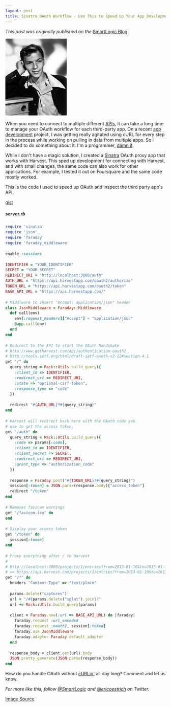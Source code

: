 ```yaml
---
layout: post
title: Sinatra OAuth Workflow - Use This to Speed Up Your App Development
---
```


_This post was originally published on the_
[SmartLogic Blog](http://blog.smartlogicsolutions.com/2013/01/23/sinatra-oauth-workflow-use-this-to-speed-up-your-app-development/).

<img class="float-img" alt="With this Sinatra workflow, your app development will be as smooth as Frank" src="/images/sinatra.jpg" width="193" height="240" />

When you need to connect to multiple different [APIs](http://blog.smartlogicsolutions.com/2012/12/12/api-versioning-3-ways-to-architect-your-api-to-handle-versioned-requests/), it can take a long time to manage your OAuth workflow for each third-party app. On a recent [app development](http://smartlogicsolutions.com) project, I was getting really agitated using cURL for every step in the process while working on pulling in data from multiple apps. So I decided to do something about it. I'm a programmer, [damn it](https://twitter.com/cahooon).

While I don't have a magic solution, I created a [Sinatra](http://www.sinatrarb.com/) OAuth proxy app that works with Harvest. This sped up development for connecting with Harvest, and with small changes, the same code can also work for other applications. For example, I tested it out on Foursquare and the same code mostly worked.

This is the code I used to speed up OAuth and inspect the third party app's API.

[gist](https://gist.github.com/30350e793bc7900aa952)

##### server.rb
```ruby
require 'sinatra'
require 'json'
require 'faraday'
require 'faraday_middleware'

enable :sessions

IDENTIFIER = "YOUR_IDENTIFIER"
SECRET = "YOUR_SECRET"
REDIRECT_URI = "http://localhost:3000/auth"
AUTH_URL = "https://api.harvestapp.com/oauth2/authorize"
TOKEN_URL = "https://api.harvestapp.com/oauth2/token"
BASE_API_URL = "https://api.harvestapp.com/"

# Middlware to insert "Accept: application/json" header
class JsonMiddleware < Faraday::Middleware
  def call(env)
    env[:request_headers]["Accept"] = "application/json"
    @app.call(env)
  end
end

# Redirect to the API to start the OAuth handshake
# http://www.getharvest.com/api/authentication-oauth2
# http://tools.ietf.org/html/draft-ietf-oauth-v2-22#section-4.1
get "/" do
  query_string = Rack::Utils.build_query({
    :client_id => IDENTIFIER,
    :redirect_uri => REDIRECT_URI,
    :state => "optional-csrf-token",
    :response_type => "code"
  })

  redirect "#{AUTH_URL}?#{query_string}"
end

# Harvest will redirect back here with the OAuth code you
# use to get the access token.
get "/auth" do
  query_string = Rack::Utils.build_query({
    :code => params[:code],
    :client_id => IDENTIFIER,
    :client_secret => SECRET,
    :redirect_uri => REDIRECT_URI,
    :grant_type => "authorization_code"
  })

  response = Faraday.post("#{TOKEN_URL}?#{query_string}")
  session[:token] = JSON.parse(response.body)["access_token"]
  redirect "/token"
end

# Removes favicon warnings
get "/favicon.ico" do
end

# Display your access token
get "/token" do
  session[:token]
end

# Proxy everything after / to Harvest
#
# http://localhost:3000/projects/1/entries?from=2013-01-10&to=2013-01-14
# => https://api.harvest.com/projects/1/entries?from=2013-01-10&to=2013-01-14
get "/*" do
  headers "Content-Type" => "text/plain"

  params.delete("captures")
  url = "/#{params.delete("splat").join}?"
  url += Rack::Utils.build_query(params)

  client = Faraday.new(:url => BASE_API_URL) do |faraday|
    faraday.request :url_encoded
    faraday.request :oauth2, session[:token]
    faraday.use JsonMiddleware
    faraday.adapter Faraday.default_adapter
  end

  response_body = client.get(url).body
  JSON.pretty_generate(JSON.parse(response_body))
end
```

How do you handle OAuth without [cURLin'](http://blog.smartlogicsolutions.com/2012/07/12/curlin-for-docs/) all day long? Comment and let us know.

_For more like this, follow [@SmartLogic](http://twitter.com/smartlogic) and [@ericoestrich](http://twitter.com/ericoestrich) on Twitter._

[Image Source](http://www.flickr.com/photos/tom-margie/1546347753/sizes/s/in/photostream/)
